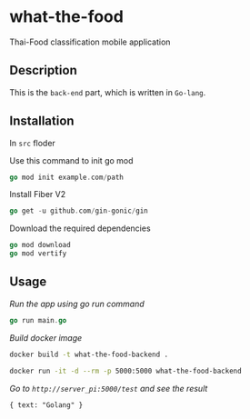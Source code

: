 # what-the-food

Thai-Food classification mobile application

## Description

This is the `back-end` part, which is written in `Go-lang`.

## Installation

In `src` floder

Use this command to init go mod

```go
go mod init example.com/path
```

Install Fiber V2

```go
go get -u github.com/gin-gonic/gin
```

Download the required dependencies

```go
go mod download
go mod vertify
```

## Usage

_Run the app using go run command_

```go
go run main.go
```

_Build docker image_

```bash
docker build -t what-the-food-backend .
```

```bash
docker run -it -d --rm -p 5000:5000 what-the-food-backend
```

_Go to `http://server_pi:5000/test` and see the result_

```text
{ text: "Golang" }
```
